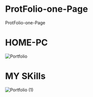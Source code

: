 # ProtFolio-one-Page
ProtFolio-one-Page
# HOME-PC
![Portfolio](https://user-images.githubusercontent.com/75854041/120572435-9bff5200-c424-11eb-8759-0496f5f913cf.png)

# MY SKills 
![Portfolio (1)](https://user-images.githubusercontent.com/75854041/120572634-fac4cb80-c424-11eb-8f88-34ef76b6c992.png)

